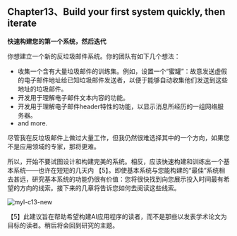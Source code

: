 ## Chapter13、Build your first system quickly, then iterate

**快速构建您的第一个系统，然后迭代**

你想建立一个新的反垃圾邮件系统。你的团队有如下几个想法：

- 收集一个含有大量垃圾邮件的训练集。例如，设置一个“蜜罐”：故意发送虚假的电子邮件地址给已知垃圾邮件发送者，以便于能够自动收集他们发送到这些地址的垃圾邮件。
- 开发用于理解电子邮件文本内容的功能。
- 开发用于理解电子邮件header特性的功能，以显示消息所经历的一组网络服务器。
- and more.

尽管我在反垃圾邮件上做过大量工作，但我仍然很难选择其中的一个方向，如果您不是应用领域的专家，那将更难。

所以，开始不要试图设计和构建完美的系统。相反，应该快速构建和训练出一个基本系统——也许在短短的几天内 【5】。即使基本系统与您能构建的“最佳”系统相去甚远，研究基本系统的功能仍很有价值：您将很快找到向您展示投入时间最有希望的方向的线索。接下来的几章将告诉您如何去阅读这些线索。

![myl-c13-new](http://oow6unnib.bkt.clouddn.com/myl-c13-new.jpg)

【5】此建议旨在帮助希望构建AI应用程序的读者，而不是那些以发表学术论文为目标的读者。稍后将会回到研究的主题。